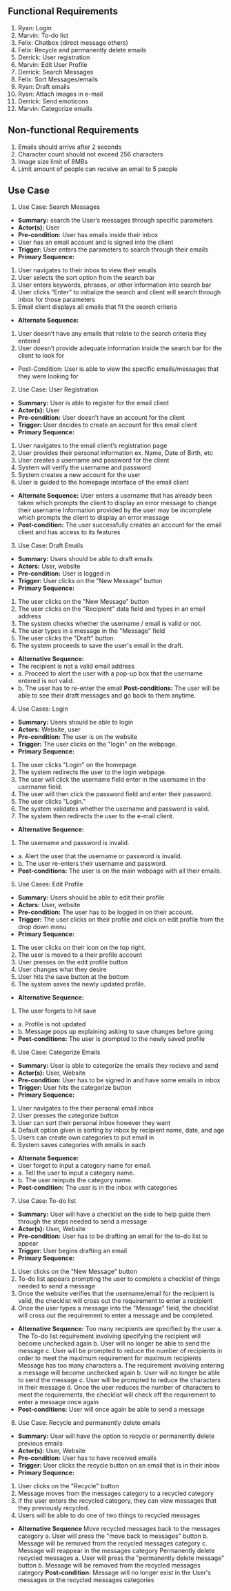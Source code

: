

## Functional Requirements
1. Ryan: Login
2. Marvin: To-do list
3. Felix: Chatbox (direct message others)
4. Felix: Recycle and permanently delete emails
5. Derrick: User registration
6. Marvin: Edit User Profile
7. Derrick: Search Messages 
8. Felix: Sort Messages/emails
9. Ryan: Draft emails
10. Ryan: Attach images in e-mail
11. Derrick: Send emoticons
12. Marvin: Categorize emails

## Non-functional Requirements
1. Emails should arrive after 2 seconds
2. Character count should not exceed 256 characters
3. Image size limit of 8MBs
4. Limit amount of people can receive an email to 5 people


## Use Case

1. Use Case: Search Messages
- **Summary:** search the User’s messages through specific parameters
- **Actor(s):** User
- **Pre-condition:** User has emails inside their inbox 
- User has an email account and is signed into the client 
- **Trigger:** User enters the parameters to search through their emails
- **Primary Sequence:**
1. User navigates to their inbox to view their emails
2. User selects the sort option from the search bar 
3. User enters keywords, phrases, or other information into search bar
4. User clicks “Enter” to initialize the search and client will search through inbox for those parameters
5. Email client displays all emails that fit the search criteria 
- **Alternate Sequence:**
1. User doesn’t have any emails that relate to the search criteria they entered
2. User doesn’t provide adequate information inside the search bar for the client to look for
- Post-Condition: User is able to view the specific emails/messages that they were looking for


2. Use Case: User Registration 
- **Summary:** User is able to register for the email client
- **Actor(s):** User
- **Pre-condition:** User doesn’t have an account for the client
- **Trigger:** User decides to create an account for this email client
- **Primary Sequence:**
1. User navigates to the email client’s registration page
2. User provides their personal information ex. Name, Date of Birth, etc
3. User creates a username and password for the client
4. System will verify the username and password 
5. System creates a new account for the user 
6. User is guided to the homepage interface of the email client
- **Alternate Sequence:** User enters a username that has already been taken which prompts the client to display an error message to change their username 
Information provided by the user may be incomplete which prompts the client to display an error message
- **Post-condition:** The user successfully creates an account for the email client and has access to its features 

3. Use Case: Draft Emails
- **Summary:** Users should be able to draft emails
- **Actors:** User, website
- **Pre-condition:** User is logged in
- **Trigger:** User clicks on the "New Message" button
- **Primary Sequence:**
1. The user clicks on the "New Message" button
2. The user clicks on the "Recipient" data field and types in an email address
3. The system checks whether the username / email is valid or not.
4. The user types in a message in the "Message" field 
5. The user clicks the "Draft" button.
6. The system proceeds to save the user's email in the draft.
- **Alternative Sequence:**
- The recipient is not a valid email address
- a. Proceed to alert the user with a pop-up box that the username entered is not valid.
- b. The user has to re-enter the email
**Post-conditions:** The user will be able to see their draft messages and go back to them anytime.

4. Use Cases: Login
- **Summary:** Users should be able to login
- **Actors:** Website, user
- **Pre-condition:** The user is on the website
- **Trigger:** The user clicks on the "login" on the webpage.
- **Primary Sequence:**
1. The user clicks "Login" on the homepage.
2. The system redirects the user to the login webpage.
3. The user will click the username field enter in the username in the username field.
4. The user will then click the password field and enter their password.
5. The user clicks "Login." 
6. The system validates whether the username and password is valid.
7. The system then redirects the user to the e-mail client.
- **Alternative Sequence:** 
1. The username and password is invalid. 
- a. Alert the user that the username or password is invalid.
- b. The user re-enters their username and password.
- **Post-conditions:** The user is on the main webpage with all their emails.


5. Use Cases: Edit Profile
- **Summary:** Users should be able to edit their profile
- **Actors:** User, website
- **Pre-condition:** The user has to be logged in on their account.
- **Trigger:** The user clicks on their profile and click on edit profile from the drop down menu
- **Primary Sequence:**
1. The user clicks on their icon on the top right.
2. The user is moved to a their profile account
3. User presses on the edit profile button
4. User changes what they desire
5. User hits the save button at the bottom
6. The system saves the newly updated profile.
- **Alternative Sequence:** 
1. The user forgets to hit save
- a. Profile is not updated
- b. Message pops up explaining asking to save changes before going
- **Post-conditions:**  The user is prompted to the newly saved profile

6. Use Case: Categorize Emails
- **Summary:** User is able to categorize the emails they recieve and send
- **Actor(s):** User, Website
- **Pre-condition:** User has to be signed in and have some emails in inbox
- **Trigger:** User hits the categorize button
- **Primary Sequence:**
1. User navigates to the their personal email inbox
2. User presses the categorize button
3. User can sort their personal inbox however they want
4. Default option given is sorting by inbox by recipient name, date, and age
5. Users can create own categories to put email in
6. System saves categories with emails in each
- **Alternate Sequence:** 
- User forget to input a category name for email.
- a. Tell the user to input a category name.
- b. The user reinputs the category name.
- **Post-condition:** The user is in the inbox with categories

7. Use Case: To-do list
- **Summary:** User will have a checklist on the side to help guide them through the steps needed to send a message
- **Actor(s):** User, Website
- **Pre-condition:** User has to be drafting an email for the to-do list to appear
- **Trigger:** User begins drafting an email
- **Primary Sequence:**
1. User clicks on the "New Message" button
2. To-do list appears prompting the user to complete a checklist of things needed to send a message
3. Once the website verifies that the username/email for the recipient is valid, the checklist will cross out the requirement to enter a recipient
4. Once the user types a message into the "Message" field, the checklist will cross out the requirement to enter a message and be completed.
- **Alternative Sequence:**
Too many recipients are specified by the user
a. The To-do list requirement involving specifying the recipient will become unchecked again
b. User will no longer be able to send the message
c. User will be prompted to reduce the number of recipients in order to meet the maximum requirement for maximum recipients
Message has too many characters
a. The requirement involving entering a message will become unchecked again
b. User will no longer be able to send the message
c. User will be prompted to reduce the characters in their message
d. Once the user reduces the number of characters to meet the requirements, the checklist will check off the requirement to enter a message once again
- **Post-conditions:** User will once again be able to send a message

8. Use Case: Recycle and permanently delete emails
- **Summary:** User will have the option to recycle or permanently delete previous emails
- **Actor(s):** User, Website
- **Pre-condition:** User has to have received emails
- **Trigger:** User clicks the recycle button on an email that is in their inbox
- **Primary Sequence:**
1. User clicks on the "Recycle" button
2. Message moves from the messages category to a recycled category
3. If the user enters the recycled category, they can view messages that they previously recycled.
4. Users will be able to do one of two things to recycled messages
- **Alternative Sequence**
Move recycled messages back to the messages category
a. User will press the "move back to messages" button
b. Message will be removed from the recycled messages category
c. Message will reappear in the messages category
Permanently delete recycled messages
a. User will press the "permanently delete message" button
b. Message will be removed from the recycled messages category
**Post-condition:** Message will no longer exist in the User's messages or the recycled messages categories
